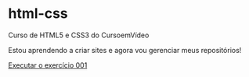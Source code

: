 # html-css
 Curso de HTML5 e CSS3 do CursoemVídeo

 Estou aprendendo a criar sites e agora vou gerenciar meus repositórios!

 <a href="https://github.com/davizin2806/html-css/blob/main/exercicios/ex001/index.html"> Executar o exercício 001
